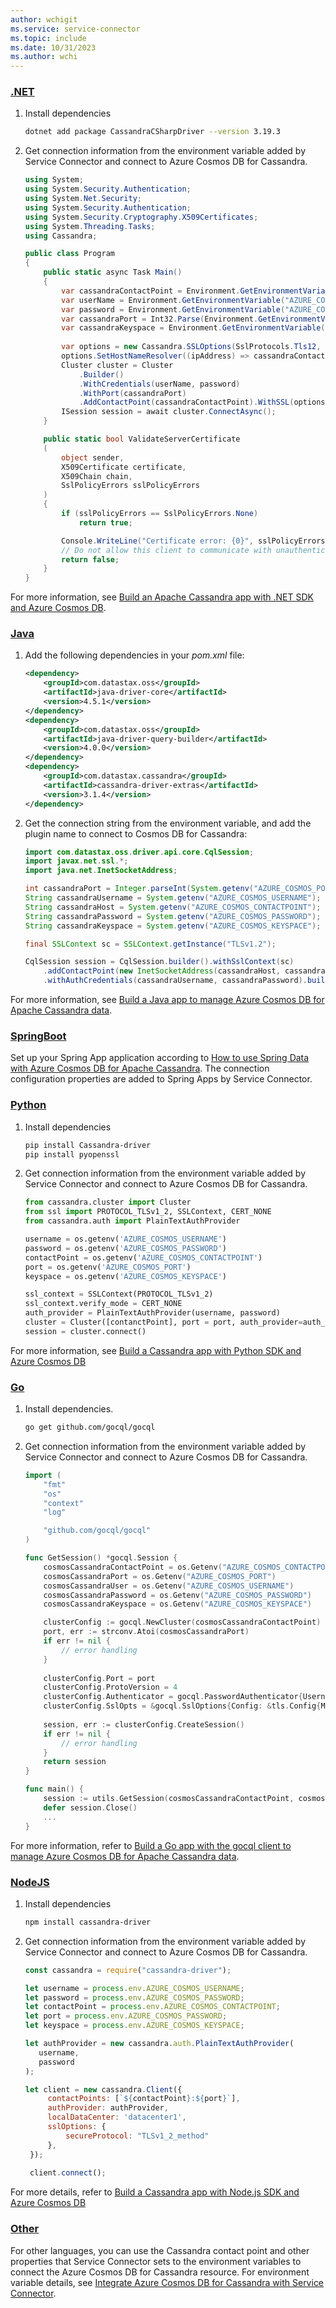 ```yaml
---
author: wchigit
ms.service: service-connector
ms.topic: include
ms.date: 10/31/2023
ms.author: wchi
---
```



### [.NET](#tab/dotnet)

1. Install dependencies
    ```bash
    dotnet add package CassandraCSharpDriver --version 3.19.3
    ```

2. Get connection information from the environment variable added by Service Connector and connect to Azure Cosmos DB for Cassandra.
    ```csharp
    using System;
    using System.Security.Authentication;
    using System.Net.Security;
    using System.Security.Authentication;
    using System.Security.Cryptography.X509Certificates;
    using System.Threading.Tasks;
    using Cassandra;
    
    public class Program
    {
    	public static async Task Main()
    	{
            var cassandraContactPoint = Environment.GetEnvironmentVariable("AZURE_COSMOS_CONTACTPOINT");
            var userName = Environment.GetEnvironmentVariable("AZURE_COSMOS_USERNAME");
            var password = Environment.GetEnvironmentVariable("AZURE_COSMOS_PASSWORD");
            var cassandraPort = Int32.Parse(Environment.GetEnvironmentVariable("AZURE_COSMOS_PORT"));
            var cassandraKeyspace = Environment.GetEnvironmentVariable("AZURE_COSMOS_KEYSPACE");
            
            var options = new Cassandra.SSLOptions(SslProtocols.Tls12, true, ValidateServerCertificate);
            options.SetHostNameResolver((ipAddress) => cassandraContactPoint);
            Cluster cluster = Cluster
                .Builder()
                .WithCredentials(userName, password)
                .WithPort(cassandraPort)
                .AddContactPoint(cassandraContactPoint).WithSSL(options).Build();
            ISession session = await cluster.ConnectAsync();
        }
    
        public static bool ValidateServerCertificate
    	(
            object sender,
            X509Certificate certificate,
            X509Chain chain,
            SslPolicyErrors sslPolicyErrors
        )
        {
            if (sslPolicyErrors == SslPolicyErrors.None)
                return true;
    
            Console.WriteLine("Certificate error: {0}", sslPolicyErrors);
            // Do not allow this client to communicate with unauthenticated servers.
            return false;
        }
    }
    
    ```

For more information, see [Build an Apache Cassandra app with .NET SDK and Azure Cosmos DB](/azure/cosmos-db/cassandra/manage-data-dotnet).

### [Java](#tab/java)

1. Add the following dependencies in your *pom.xml* file:
    ```xml
    <dependency>
        <groupId>com.datastax.oss</groupId>
        <artifactId>java-driver-core</artifactId>
        <version>4.5.1</version>
    </dependency>  
    <dependency>
        <groupId>com.datastax.oss</groupId>
        <artifactId>java-driver-query-builder</artifactId>
        <version>4.0.0</version>
    </dependency>       
    <dependency>
        <groupId>com.datastax.cassandra</groupId>
        <artifactId>cassandra-driver-extras</artifactId>
        <version>3.1.4</version>
    </dependency>
    ```

1. Get the connection string from the environment variable, and add the plugin name to connect to Cosmos DB for Cassandra:

    ```java
    import com.datastax.oss.driver.api.core.CqlSession;
    import javax.net.ssl.*;
    import java.net.InetSocketAddress;

    int cassandraPort = Integer.parseInt(System.getenv("AZURE_COSMOS_PORT"));
    String cassandraUsername = System.getenv("AZURE_COSMOS_USERNAME");
    String cassandraHost = System.getenv("AZURE_COSMOS_CONTACTPOINT");
    String cassandraPassword = System.getenv("AZURE_COSMOS_PASSWORD");
    String cassandraKeyspace = System.getenv("AZURE_COSMOS_KEYSPACE");

    final SSLContext sc = SSLContext.getInstance("TLSv1.2");
    
    CqlSession session = CqlSession.builder().withSslContext(sc)
        .addContactPoint(new InetSocketAddress(cassandraHost, cassandraPort)).withLocalDatacenter('datacenter1')
        .withAuthCredentials(cassandraUsername, cassandraPassword).build();
    ```

For more information, see [Build a Java app to manage Azure Cosmos DB for Apache Cassandra data](/azure/cosmos-db/cassandra/manage-data-java-v4-sdk).

### [SpringBoot](#tab/spring)
Set up your Spring App application according to [How to use Spring Data with Azure Cosmos DB for Apache Cassandra](/azure/developer/java/spring-framework/configure-spring-data-apache-cassandra-with-cosmos-db). The connection configuration properties are added to Spring Apps by Service Connector.


### [Python](#tab/python)
1. Install dependencies
    ```bash
    pip install Cassandra-driver 
    pip install pyopenssl
    ```

1. Get connection information from the environment variable added by Service Connector and connect to Azure Cosmos DB for Cassandra.
    ```python
    from cassandra.cluster import Cluster
    from ssl import PROTOCOL_TLSv1_2, SSLContext, CERT_NONE
    from cassandra.auth import PlainTextAuthProvider

    username = os.getenv('AZURE_COSMOS_USERNAME')
    password = os.getenv('AZURE_COSMOS_PASSWORD')
    contactPoint = os.getenv('AZURE_COSMOS_CONTACTPOINT')
    port = os.getenv('AZURE_COSMOS_PORT')
    keyspace = os.getenv('AZURE_COSMOS_KEYSPACE')
    
    ssl_context = SSLContext(PROTOCOL_TLSv1_2)
    ssl_context.verify_mode = CERT_NONE
    auth_provider = PlainTextAuthProvider(username, password)
    cluster = Cluster([contanctPoint], port = port, auth_provider=auth_provider,ssl_context=ssl_context)
    session = cluster.connect()
    ```

For more information, see [Build a Cassandra app with Python SDK and Azure Cosmos DB](/azure/cosmos-db/cassandra/manage-data-python)

### [Go](#tab/go)
1. Install dependencies.
   ```bash
   go get github.com/gocql/gocql
   ```
2. Get connection information from the environment variable added by Service Connector and connect to Azure Cosmos DB for Cassandra.
    ```go
    import (
        "fmt"
        "os"
        "context"
        "log"
    
        "github.com/gocql/gocql"
    )
    
    func GetSession() *gocql.Session {
        cosmosCassandraContactPoint = os.Getenv("AZURE_COSMOS_CONTACTPOINT")
        cosmosCassandraPort = os.Getenv("AZURE_COSMOS_PORT")
        cosmosCassandraUser = os.Getenv("AZURE_COSMOS_USERNAME")
        cosmosCassandraPassword = os.Getenv("AZURE_COSMOS_PASSWORD")
        cosmosCassandraKeyspace = os.Getenv("AZURE_COSMOS_KEYSPACE")
    
        clusterConfig := gocql.NewCluster(cosmosCassandraContactPoint)
        port, err := strconv.Atoi(cosmosCassandraPort)
        if err != nil {
		    // error handling
	    }
        
        clusterConfig.Port = port
	    clusterConfig.ProtoVersion = 4
        clusterConfig.Authenticator = gocql.PasswordAuthenticator{Username: cosmosCassandraUser, Password: cosmosCassandraPassword}
        clusterConfig.SslOpts = &gocql.SslOptions{Config: &tls.Config{MinVersion: tls.VersionTLS12}}
        
        session, err := clusterConfig.CreateSession()
        if err != nil {
		    // error handling
	    }
        return session
    }
    
    func main() {
        session := utils.GetSession(cosmosCassandraContactPoint, cosmosCassandraPort, cosmosCassandraUser, cosmosCassandraPassword)
        defer session.Close()
        ...
    }
    ```

For more information, refer to [Build a Go app with the gocql client to manage Azure Cosmos DB for Apache Cassandra data](/azure/cosmos-db/cassandra/manage-data-go).

### [NodeJS](#tab/node)
1. Install dependencies
   ```bash
   npm install cassandra-driver
   ```
2. Get connection information from the environment variable added by Service Connector and connect to Azure Cosmos DB for Cassandra.
   ```javascript
   const cassandra = require("cassandra-driver");

   let username = process.env.AZURE_COSMOS_USERNAME;
   let password = process.env.AZURE_COSMOS_PASSWORD;
   let contactPoint = process.env.AZURE_COSMOS_CONTACTPOINT;
   let port = process.env.AZURE_COSMOS_PASSWORD;
   let keyspace = process.env.AZURE_COSMOS_KEYSPACE;

   let authProvider = new cassandra.auth.PlainTextAuthProvider(
      username,
      password
   );

   let client = new cassandra.Client({
        contactPoints: [`${contactPoint}:${port}`],
        authProvider: authProvider,
        localDataCenter: 'datacenter1',
        sslOptions: {
            secureProtocol: "TLSv1_2_method"
        },
    });
    
    client.connect();
   ```

For more details, refer to [Build a Cassandra app with Node.js SDK and Azure Cosmos DB](/azure/cosmos-db/cassandra/manage-data-nodejs)


### [Other](#tab/other)
For other languages, you can use the Cassandra contact point and other properties that Service Connector sets to the environment variables to connect the Azure Cosmos DB for Cassandra resource. For environment variable details, see [Integrate Azure Cosmos DB for Cassandra with Service Connector](../how-to-integrate-cosmos-cassandra.md).
